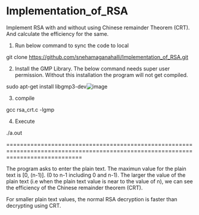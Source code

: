 # Implementation_of_RSA
Implement RSA with and without using Chinese remainder Theorem (CRT). And calculate the efficiency for the same.


1) Run below command to sync the code to local

git clone https://github.com/snehamaganahalli/Implementation_of_RSA.git

2) Install the GMP Library. The below command needs super user permission. Without this installation the program will not get compiled.

sudo apt-get install libgmp3-dev![image](https://user-images.githubusercontent.com/38486907/137661155-95d1b815-dec3-45f1-933c-9f603c167c0f.png)

3) compile

gcc rsa_crt.c -lgmp

4) Execute

./a.out

==================================================================================================================================

The program asks to enter the plain text. The maximun value for the plain text is [0, (n-1)]. (0 to n-1 including 0 and n-1).
The larger the value of the plain text (i.e when the plain text value is near to the value of n), we can see the efficiency of the Chinese remainder theorem (CRT).

For smaller plain text values, the normal RSA decryption is faster than decrypting using CRT.

